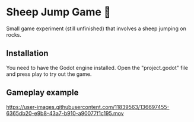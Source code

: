 # Sheep Jump Game :sheep:

Small game experiment (still unfinished) that involves a sheep jumping on rocks.

## Installation

You need to have the Godot engine installed. Open the "project.godot" file and press play to try out the game.

## Gameplay example

https://user-images.githubusercontent.com/11839563/136697455-6365db20-e9b8-43a7-b910-a90077f1c195.mov




